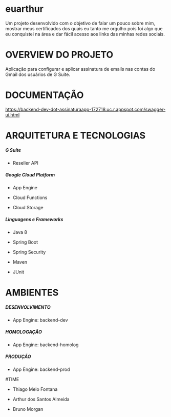 # euarthur
Um projeto desenvolvido com o objetivo de falar um pouco sobre mim, mostrar meus certificados dos quais eu tanto me orgulho pois foi algo que eu conquistei na área e dar fácil acesso aos links das minhas redes sociais.

# OVERVIEW DO PROJETO

Aplicação para configurar e aplicar assinatura de emails nas contas do Gmail dos usuários de G Suite.

# DOCUMENTAÇÃO

https://backend-dev-dot-assinaturaapp-172718.uc.r.appspot.com/swagger-ui.html

# ARQUITETURA E TECNOLOGIAS

##### G Suite

* Reseller API

##### Google Cloud Platform

* App Engine

* Cloud Functions

* Cloud Storage

##### Linguagens e Frameworks

* Java 8

* Spring Boot

* Spring Security

* Maven

* JUnit

# AMBIENTES

##### DESENVOLVIMENTO

* App Engine: backend-dev

##### HOMOLOGAÇÃO

* App Engine: backend-homolog

##### PRODUÇÃO

* App Engine: backend-prod

#TIME

* Thiago Melo Fontana

* Arthur dos Santos Almeida

* Bruno Morgan
